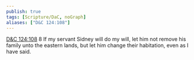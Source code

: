 ```yaml
---
publish: true
tags: [Scripture/DaC, noGraph]
aliases: ["D&C 124:108"]
---
```

[D&C 124:108](https://churchofjesuschrist.org/study/scriptures/dc-testament/dc/124?lang=eng&id=p108#p108) 8 If my servant Sidney will do my will, let him not remove his family unto the eastern lands, but let him change their habitation, even as I have said.
